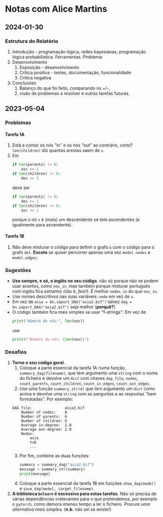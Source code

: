 # Notas com Alice Martins

## 2024-01-30

### Estrutura do Relatório

1. Introdução - programação lógica; redes bayesianas; programação lógica probabilística. Ferramentas. Problema
2. Desenvolvimento
   1. Exposição - desenvolvimento
   2. Crítica positiva - testes, documentação, funcionalidade
   3. Crítica negativa
3. Conclusões
   1. Balanço do que foi feito, comparando os +/-, 
   2. visão de problemas a resolver e outras tarefas futuras.

## 2023-05-04

### Problemas

#### Tarefa 1A

1. Está a contar os nós "in" e os nós "out" ao contrário, certo? `len(children)`  diz quantas arestas saem de `x`. 
2. Em 
    ```python    
    if len(parents) != 0:
        asc += 1
    if len(children) != 0:
        des += 1
    ```
    deve ser
    ```python    
    if len(parents) != 0:
        des += 1
    if len(children) != 0:
        asc += 1
    ```
    porque o nó `x` é (mais) um descendente se tem ascendentes (e igualmente para ascendente).

#### Tarefa 1B

1. Não deve misturar o código para definir o grafo `G` com o código para o grafo `dot`. **Exceto** se quiser percorrer apenas uma vez `model.nodes` e `model.edges`. 
 
### Sugestões

- **Use sempre, e só, o inglês no seu código**, não só porque não se podem usar acentos, como `nós_in`, mas também porque misturar português com inglês fica estranho (isto é, _feio_!). É melhor `nodes_in` do que `nos_in`.  
- Use nomes descritivos nas suas variáveis: `node` em vez de `x`.
- Em vez de `asia = bn.import_DAG("asia2.bif")` talvez `dag = bn.import_DAG("asia2.bif")` seja melhor (**porquê?**)
- O código também fica mais simples se usar "f-strings": Em vez de 
    ```python
    print("Número de nós:", len(nos))
    ```
    use 
    ```python
    print(f"Número de nós: {len(nos)}")
    ```
### Desafios

1. **Torne o seu código geral.** 
   1. Coloque a parte essencial da tarefa 1A numa função, `summary_dag(filename)`, que tem argumento uma `string` com o nome do ficheiro e devolve um `dict` com chaves `dag_file`, `nodes`, `count_parents`, `count_children`, `count_in_edges`, `count_out_edges`. 
   2. Use uma função `summary_str(d)` que tem argumento um `dict` como acima e devolve uma `string` com as perguntas e as respostas "bem formatadas". Por exemplo:
    ```text
    DAG file:               asia2.bif
        Number of nodes:    8
        Number of parents:  6
        Number of children: 6
        Average in-degree:  1.0
        Average out-degree: 1.0
        Nodes:
            asia
            tub
            ...
    ```
   3. Por fim, combine as duas funções:
        ```python
        summary = summary_dag("asia2.bif")
        message = summary_str(summary)
        print(message)
        ```
   4. Coloque a parte essencial da tarefa 1B em funções `show_dag(model)` e `save_dag(model, target_filename)`.
2. **A biblioteca `bnlearn` é excessiva para estas tarefas.** Não só precisa de várias dependências irrelevantes para o que pretendemos, por exemplo o `pytorch`, como demora imenso tempo a ler o ficheiro. _Procure uma alternativa mais simples._ (**n.b.** não sei se existe!)